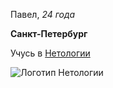 Павел, _24 года_ 

**Санкт-Петербург**

Учусь в [Нетологии](https://netology.ru)

<image src="https://netology.ru/dist/public/89097e645ef271b8c7f2.svg " alt="Логотип Нетологии">
